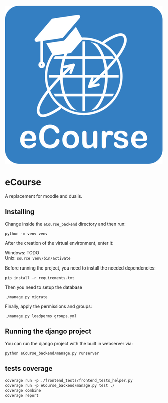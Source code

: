 ![](logo_eCourse.png)
# eCourse

A replacement for moodle and dualis.

## Installing

Change inside the `eCourse_backend` directory and then run:

```
python -m venv venv
```
After the creation of the virtual environment, enter it:

Windows: TODO  
Unix: `source venv/bin/activate`

Before running the project, you need to install the needed dependencies:
```
pip install -r requirements.txt
```

Then you need to setup the database

```
./manage.py migrate
```

Finally, apply the permissions and groups:

```
./manage.py loadperms groups.yml
```

## Running the django project

You can run the django project with the built in webserver via:

```
python eCourse_backend/manage.py runserver
```

## tests coverage

```
coverage run -p ./frontend_tests/frontend_tests_helper.py
coverage run -p eCourse_backend/manage.py test ./
coverage combine
coverage report
```